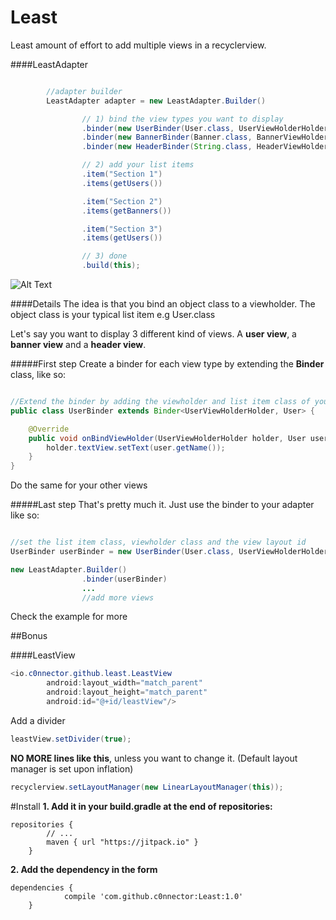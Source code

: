 # Least
Least amount of effort to add multiple views in a recyclerview.


####LeastAdapter

```java

        //adapter builder
        LeastAdapter adapter = new LeastAdapter.Builder()

                // 1) bind the view types you want to display
                .binder(new UserBinder(User.class, UserViewHolderHolder.class, R.layout.layout_user))
                .binder(new BannerBinder(Banner.class, BannerViewHolderHolder.class, R.layout.layout_banner))
                .binder(new HeaderBinder(String.class, HeaderViewHolder.class, R.layout.layout_header))

                // 2) add your list items
                .item("Section 1")
                .items(getUsers())

                .item("Section 2")
                .items(getBanners())

                .item("Section 3")
                .items(getUsers())

                // 3) done
                .build(this);

```
![Alt Text](http://gfycat.com/AbsoluteMediocreBaiji)

####Details
The idea is that you bind an object class to a viewholder. The object class is your typical list item e.g User.class

Let's say you want to display 3 different kind of views. A **user view**, a **banner view** and a **header view**.

#####First step
Create a binder for each view type by extending the **Binder** class, like so:

```java

//Extend the binder by adding the viewholder and list item class of your view
public class UserBinder extends Binder<UserViewHolderHolder, User> {

    @Override
    public void onBindViewHolder(UserViewHolderHolder holder, User user, int position) {
        holder.textView.setText(user.getName());
    }
}
```
Do the same for your other views

#####Last step
That's pretty much it. Just use the binder to your adapter like so:

```java

//set the list item class, viewholder class and the view layout id
UserBinder userBinder = new UserBinder(User.class, UserViewHolderHolder.class, R.layout.layout_user)

new LeastAdapter.Builder()
                .binder(userBinder)
                ...
                //add more views
```
Check the example for more

##Bonus

####LeastView

```java
<io.c0nnector.github.least.LeastView
        android:layout_width="match_parent"
        android:layout_height="match_parent"
        android:id="@+id/leastView"/>
```

Add a divider
```java
leastView.setDivider(true);
```

**NO MORE lines like this**, unless you want to change it. (Default layout manager is set upon inflation)
```java
recyclerview.setLayoutManager(new LinearLayoutManager(this));
```

#Install
**1. Add it in your build.gradle at the end of repositories:**

```
repositories {
	    // ...
	    maven { url "https://jitpack.io" }
	}
```
	
**2. Add the dependency in the form**

```
dependencies {
	        compile 'com.github.c0nnector:Least:1.0'
	}
```
